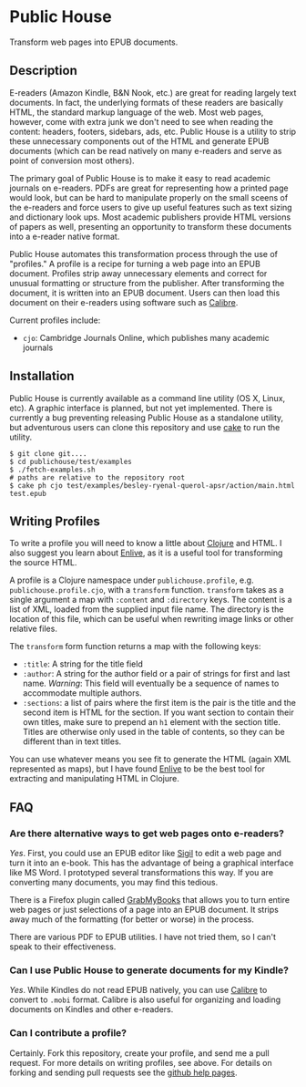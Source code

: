 # Public House
Transform web pages into EPUB documents.

## Description

E-readers (Amazon Kindle, B&N Nook, etc.) are great for reading largely
text documents. In fact, the underlying formats of these readers are
basically HTML, the standard markup language of the web. Most web
pages, however, come with extra junk we don't need to see when reading
the content: headers, footers, sidebars, ads, etc. Public House is a
utility to strip these unnecessary components out of the HTML and
generate EPUB documents (which can be read natively on many e-readers
and serve as point of conversion most others).

The primary goal of Public House is to make it easy to read academic
journals on e-readers. PDFs are great for representing how a printed
page would look, but can be hard to manipulate properly on the small
sceens of the e-readers and force users to give up useful features
such as text sizing and dictionary look ups. Most academic publishers
provide HTML versions of papers as well, presenting an opportunity to
transform these documents into a e-reader native format.

Public House automates this transformation process through the use of
"profiles." A profile is a recipe for turning a web page into an EPUB
document. Profiles strip away unnecessary elements and correct for
unusual formatting or structure from the publisher. After transforming
the document, it is written into an EPUB document. Users can then load
this document on their e-readers using software such as
[Calibre](http://calibre-ebook.com). 

Current profiles include:
- `cjo`: Cambridge Journals Online, which publishes many academic
journals

## Installation

Public House is currently available as a command line utility (OS X,
Linux, etc). A graphic interface is planned, but not yet implemented. 
There is currently a bug preventing releasing Public House as a
standalone utility, but adventurous users can clone this repository
and use [cake](http://github.com/flatland/cake) to run the utility.

    $ git clone git....
    $ cd publichouse/test/examples
    $ ./fetch-examples.sh
    # paths are relative to the repository root
    $ cake ph cjo test/examples/besley-ryenal-querol-apsr/action/main.html test.epub

## Writing Profiles

To write a profile you will need to know a little about
[Clojure](http://clojure.org) and
HTML. I also suggest you learn about
[Enlive](https://github.com/cgrand/enlive), 
as it is a useful tool for transforming the source HTML.

A profile is a Clojure namespace under `publichouse.profile`,
e.g. `publichouse.profile.cjo`, with a `transform`
function. `transform` takes as a single argument a map with `:content`
and `:directory` keys. The content is a list of XML, loaded from the
supplied input file name. The directory is the location of this file,
which can be useful when rewriting image links or other relative
files.

The `transform` form function returns a map with the following keys:
- `:title`: A string for the title field
- `:author`:  A string for the author field or a pair of strings for
first and last name. _Warning_: This field will eventually be a
sequence of names to accommodate multiple authors.
- `:sections`: a list of pairs where the first item is the pair is the
title and the second item is HTML for the section. If you want section
to contain their own titles, make sure to prepend an `h1` element with
the section title. Titles are otherwise only used in the table of
contents, so they can be different than in text titles.

You can use whatever means you see fit to generate the HTML (again XML
represented as maps), but I have found
[Enlive](https://github.com/cgrand/enlive) to be the best tool
for extracting and manipulating HTML in Clojure.


## FAQ

### Are there alternative ways to get web pages onto e-readers?

*Yes*. First, you could use an EPUB editor like
[Sigil](http://code.google.com/p/sigil/) to edit a web page and turn it
into an e-book. This has the advantage of being a graphical interface
like MS Word. I prototyped several transformations this way. 
If you are converting many documents, you may find this tedious.

There is a Firefox plugin called
[GrabMyBooks](http://www.grabmybooks.com/) that allows you to turn
entire web pages or just selections of a page into an EPUB document. It
strips away much of the formatting (for better or worse) in the
process.

There are various PDF to EPUB utilities. I have not tried them, so I
can't speak to their effectiveness.

### Can I use Public House to generate documents for my Kindle?

*Yes*. While Kindles do not read EPUB natively, you can use
[Calibre](http://calibre-ebook.com) to convert to `.mobi`
format. Calibre is also useful for organizing and loading documents on
Kindles and other e-readers.

### Can I contribute a profile?

Certainly. Fork this repository, create your profile, and send me a
pull request. For more details on writing profiles, see above. For
details on forking and sending pull requests see the [github help
pages](http://help.github.com/).
